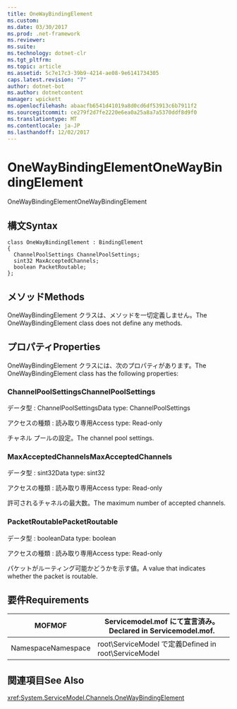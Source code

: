 ```yaml
---
title: OneWayBindingElement
ms.custom: 
ms.date: 03/30/2017
ms.prod: .net-framework
ms.reviewer: 
ms.suite: 
ms.technology: dotnet-clr
ms.tgt_pltfrm: 
ms.topic: article
ms.assetid: 5c7e17c3-39b9-4214-ae08-9e6141734305
caps.latest.revision: "7"
author: dotnet-bot
ms.author: dotnetcontent
manager: wpickett
ms.openlocfilehash: abaacfb6541d41019a8d0cd6df53913c6b7911f2
ms.sourcegitcommit: ce279f2d7fe2220e6ea0a25a8a7a5370ddf8d9f0
ms.translationtype: MT
ms.contentlocale: ja-JP
ms.lasthandoff: 12/02/2017
---
```

# <a name="onewaybindingelement"></a><span data-ttu-id="6bfe6-102">OneWayBindingElement</span><span class="sxs-lookup"><span data-stu-id="6bfe6-102">OneWayBindingElement</span></span>
<span data-ttu-id="6bfe6-103">OneWayBindingElement</span><span class="sxs-lookup"><span data-stu-id="6bfe6-103">OneWayBindingElement</span></span>  
  
## <a name="syntax"></a><span data-ttu-id="6bfe6-104">構文</span><span class="sxs-lookup"><span data-stu-id="6bfe6-104">Syntax</span></span>  
  
```  
class OneWayBindingElement : BindingElement  
{  
  ChannelPoolSettings ChannelPoolSettings;  
  sint32 MaxAcceptedChannels;  
  boolean PacketRoutable;  
};  
```  
  
## <a name="methods"></a><span data-ttu-id="6bfe6-105">メソッド</span><span class="sxs-lookup"><span data-stu-id="6bfe6-105">Methods</span></span>  
 <span data-ttu-id="6bfe6-106">OneWayBindingElement クラスは、メソッドを一切定義しません。</span><span class="sxs-lookup"><span data-stu-id="6bfe6-106">The OneWayBindingElement class does not define any methods.</span></span>  
  
## <a name="properties"></a><span data-ttu-id="6bfe6-107">プロパティ</span><span class="sxs-lookup"><span data-stu-id="6bfe6-107">Properties</span></span>  
 <span data-ttu-id="6bfe6-108">OneWayBindingElement クラスには、次のプロパティがあります。</span><span class="sxs-lookup"><span data-stu-id="6bfe6-108">The OneWayBindingElement class has the following properties:</span></span>  
  
### <a name="channelpoolsettings"></a><span data-ttu-id="6bfe6-109">ChannelPoolSettings</span><span class="sxs-lookup"><span data-stu-id="6bfe6-109">ChannelPoolSettings</span></span>  
 <span data-ttu-id="6bfe6-110">データ型 : ChannelPoolSettings</span><span class="sxs-lookup"><span data-stu-id="6bfe6-110">Data type: ChannelPoolSettings</span></span>  
  
 <span data-ttu-id="6bfe6-111">アクセスの種類 : 読み取り専用</span><span class="sxs-lookup"><span data-stu-id="6bfe6-111">Access type: Read-only</span></span>  
  
 <span data-ttu-id="6bfe6-112">チャネル プールの設定。</span><span class="sxs-lookup"><span data-stu-id="6bfe6-112">The channel pool settings.</span></span>  
  
### <a name="maxacceptedchannels"></a><span data-ttu-id="6bfe6-113">MaxAcceptedChannels</span><span class="sxs-lookup"><span data-stu-id="6bfe6-113">MaxAcceptedChannels</span></span>  
 <span data-ttu-id="6bfe6-114">データ型 : sint32</span><span class="sxs-lookup"><span data-stu-id="6bfe6-114">Data type: sint32</span></span>  
  
 <span data-ttu-id="6bfe6-115">アクセスの種類 : 読み取り専用</span><span class="sxs-lookup"><span data-stu-id="6bfe6-115">Access type: Read-only</span></span>  
  
 <span data-ttu-id="6bfe6-116">許可されるチャネルの最大数。</span><span class="sxs-lookup"><span data-stu-id="6bfe6-116">The maximum number of accepted channels.</span></span>  
  
### <a name="packetroutable"></a><span data-ttu-id="6bfe6-117">PacketRoutable</span><span class="sxs-lookup"><span data-stu-id="6bfe6-117">PacketRoutable</span></span>  
 <span data-ttu-id="6bfe6-118">データ型 : boolean</span><span class="sxs-lookup"><span data-stu-id="6bfe6-118">Data type: boolean</span></span>  
  
 <span data-ttu-id="6bfe6-119">アクセスの種類 : 読み取り専用</span><span class="sxs-lookup"><span data-stu-id="6bfe6-119">Access type: Read-only</span></span>  
  
 <span data-ttu-id="6bfe6-120">パケットがルーティング可能かどうかを示す値。</span><span class="sxs-lookup"><span data-stu-id="6bfe6-120">A value that indicates whether the packet is routable.</span></span>  
  
## <a name="requirements"></a><span data-ttu-id="6bfe6-121">要件</span><span class="sxs-lookup"><span data-stu-id="6bfe6-121">Requirements</span></span>  
  
|<span data-ttu-id="6bfe6-122">MOF</span><span class="sxs-lookup"><span data-stu-id="6bfe6-122">MOF</span></span>|<span data-ttu-id="6bfe6-123">Servicemodel.mof にて宣言済み。</span><span class="sxs-lookup"><span data-stu-id="6bfe6-123">Declared in Servicemodel.mof.</span></span>|  
|---------|-----------------------------------|  
|<span data-ttu-id="6bfe6-124">Namespace</span><span class="sxs-lookup"><span data-stu-id="6bfe6-124">Namespace</span></span>|<span data-ttu-id="6bfe6-125">root\ServiceModel で定義</span><span class="sxs-lookup"><span data-stu-id="6bfe6-125">Defined in root\ServiceModel</span></span>|  
  
## <a name="see-also"></a><span data-ttu-id="6bfe6-126">関連項目</span><span class="sxs-lookup"><span data-stu-id="6bfe6-126">See Also</span></span>  
 <xref:System.ServiceModel.Channels.OneWayBindingElement>
